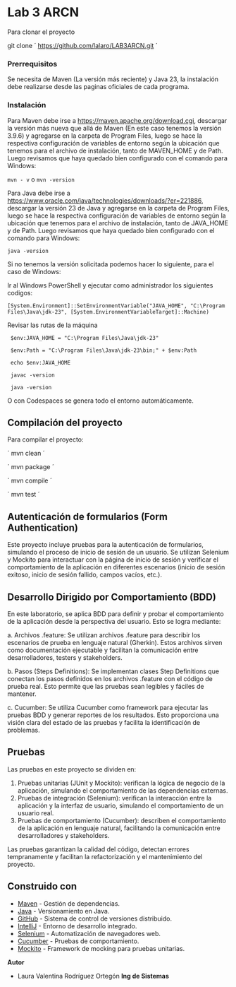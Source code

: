 # Lab 3 ARCN

Para clonar el proyecto 

git clone  ´ https://github.com/lalaro/LAB3ARCN.git ´

### Prerrequisitos

Se necesita de Maven (La versión más reciente) y Java 23, la instalación debe realizarse desde las paginas oficiales de cada programa.


### Instalación

Para Maven debe irse a https://maven.apache.org/download.cgi, descargar la versión más nueva que allá de Maven (En este caso tenemos la versión 3.9.6) y agregarse en la carpeta de Program Files, luego se hace la respectiva configuración de variables de entorno según la ubicación que tenemos para el archivo de instalación, tanto de MAVEN_HOME y de Path.
Luego revisamos que haya quedado bien configurado con el comando para Windows:

` mvn - v `
o
` mvn -version `

Para Java debe irse a https://www.oracle.com/java/technologies/downloads/?er=221886, descargar la versión 23 de Java y agregarse en la carpeta de Program Files, luego se hace la respectiva configuración de variables de entorno según la ubicación que tenemos para el archivo de instalación, tanto de JAVA_HOME y de Path.
Luego revisamos que haya quedado bien configurado con el comando para Windows:

` java -version `

Si no tenemos la versión solicitada podemos hacer lo siguiente, para el caso de Windows:

Ir al Windows PowerShell y ejecutar como administrador los siguientes codigos:

` [System.Environment]::SetEnvironmentVariable("JAVA_HOME", "C:\Program Files\Java\jdk-23", [System.EnvironmentVariableTarget]::Machine) `

Revisar las rutas de la máquina

`  $env:JAVA_HOME = "C:\Program Files\Java\jdk-23" `

`  $env:Path = "C:\Program Files\Java\jdk-23\bin;" + $env:Path `

`  echo $env:JAVA_HOME `

`  javac -version `

`  java -version `

O con Codespaces se genera todo el entorno automáticamente.

## Compilación del proyecto

Para compilar el proyecto:

´ mvn clean ´

´ mvn package ´

´ mvn compile ´

´ mvn test ´

## Autenticación de formularios (Form Authentication)

Este proyecto incluye pruebas para la autenticación de formularios, simulando el proceso de inicio de sesión de un usuario. Se utilizan Selenium y Mockito para interactuar con la página de inicio de sesión y verificar el comportamiento de la aplicación en diferentes escenarios (inicio de sesión exitoso, inicio de sesión fallido, campos vacíos, etc.).

## Desarrollo Dirigido por Comportamiento (BDD)

En este laboratorio, se aplica BDD para definir y probar el comportamiento de la aplicación desde la perspectiva del usuario. Esto se logra mediante:

a. Archivos .feature: Se utilizan archivos .feature para describir los escenarios de prueba en lenguaje natural (Gherkin). Estos archivos sirven como documentación ejecutable y facilitan la comunicación entre desarrolladores, testers y stakeholders.

b. Pasos (Steps Definitions): Se implementan clases Step Definitions que conectan los pasos definidos en los archivos .feature con el código de prueba real. Esto permite que las pruebas sean legibles y fáciles de mantener.

c. Cucumber: Se utiliza Cucumber como framework para ejecutar las pruebas BDD y generar reportes de los resultados. Esto proporciona una visión clara del estado de las pruebas y facilita la identificación de problemas.

## Pruebas

Las pruebas en este proyecto se dividen en:

1. Pruebas unitarias (JUnit y Mockito): verifican la lógica de negocio de la aplicación, simulando el comportamiento de las dependencias externas.
2. Pruebas de integración (Selenium): verifican la interacción entre la aplicación y la interfaz de usuario, simulando el comportamiento de un usuario real.
3. Pruebas de comportamiento (Cucumber): describen el comportamiento de la aplicación en lenguaje natural, facilitando la comunicación entre desarrolladores y stakeholders.

Las pruebas garantizan la calidad del código, detectan errores tempranamente y facilitan la refactorización y el mantenimiento del proyecto.

## Construido con

* [Maven](https://maven.apache.org/) - Gestión de dependencias.
* [Java](https://www.java.com/es/) - Versionamiento en Java.
* [GitHub](https://docs.github.com/es) - Sistema de control de versiones distribuido.
* [IntelliJ](https://www.jetbrains.com/es-es/idea/) - Entorno de desarrollo integrado.
* [Selenium](https://www.selenium.dev/) - Automatización de navegadores web.
* [Cucumber](https://cucumber.io/) - Pruebas de comportamiento.
* [Mockito](https://site.mockito.org/) - Framework de mocking para pruebas unitarias.

**Autor**
- Laura Valentina Rodríguez Ortegón **Ing de Sistemas**
